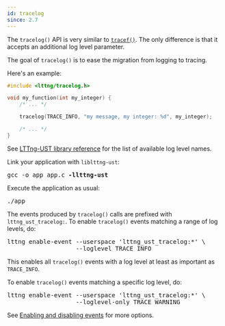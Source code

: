 ```yaml
---
id: tracelog
since: 2.7
---
```


The `tracelog()` API is very similar to [`tracef()`](#doc-tracef). The
only difference is that it accepts an additional log level parameter.

The goal of `tracelog()` is to ease the migration from logging to
tracing.

Here's an example:

~~~ c
#include <lttng/tracelog.h>

void my_function(int my_integer) {
    /* ... */

    tracelog(TRACE_INFO, "my message, my integer: %d", my_integer);

    /* ... */
}
~~~

See [LTTng-UST library reference](#doc-liblttng-ust-tracepoint-loglevel)
for the list of available log level names.

Link your application with `liblttng-ust`:

<pre class="term">
gcc -o app app.c <strong>-llttng-ust</strong>
</pre>

Execute the application as usual:

<pre class="term">
./app
</pre>

The events produced by `tracelog()` calls are prefixed with
`lttng_ust_tracelog:`. To enable `tracelog()` events matching a range
of log levels, do:

<pre class="term">
lttng enable-event --userspace 'lttng_ust_tracelog:*' \
                   --loglevel TRACE_INFO
</pre>

This enables all `tracelog()` events with a log level at least as important
as `TRACE_INFO`.

To enable `tracelog()` events matching a specific log level, do:

<pre class="term">
lttng enable-event --userspace 'lttng_ust_tracelog:*' \
                   --loglevel-only TRACE_WARNING
</pre>

See [Enabling and disabling events](#doc-enabling-disabling-events) for
more options.

